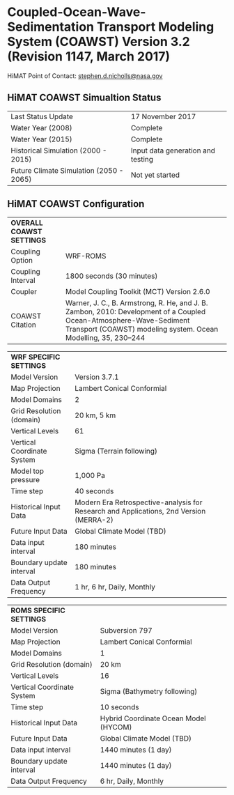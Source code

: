 # Coupled-Ocean-Wave-Sedimentation Transport Modeling System (COAWST) Version 3.2 (Revision 1147, March 2017)

HiMAT Point of Contact: stephen.d.nicholls@nasa.gov

## HiMAT COAWST Simualtion Status 

| | |
|:-----|:-----|
| Last Status Update | 17 November 2017 |
| Water Year (2008) | Complete |
| Water Year (2015) | Complete |
| Historical Simulation (2000 - 2015) | Input data generation and testing |
| Future Climate Simulation (2050 - 2065) | Not yet started |

## HiMAT COAWST Configuration

| | |
|:-----|:-----|
| **OVERALL COAWST SETTINGS** | 
| Coupling Option | WRF-ROMS | 
| Coupling Interval | 1800 seconds (30 minutes) | 
| Coupler | Model Coupling Toolkit (MCT) Version 2.6.0 |
| COAWST Citation | Warner, J. C., B. Armstrong, R. He, and J. B. Zambon, 2010: Development of a Coupled Ocean-Atmosphere-Wave-Sediment Transport (COAWST) modeling system. Ocean Modelling, 35, 230–244 | 

| | |
|:-----|:-----|
| **WRF SPECIFIC SETTINGS** | 
| Model Version | Version 3.7.1 |
| Map Projection | Lambert Conical Conformial | 
| Model Domains | 2 |
| Grid Resolution (domain) | 20 km, 5 km | 
| Vertical Levels | 61 | 
| Vertical Coordinate System | Sigma (Terrain following) |
| Model top pressure | 1,000 Pa |
| Time step | 40 seconds |
| Historical Input Data | Modern Era Retrospective-analysis for Research and Applications, 2nd Version (MERRA-2) | 
| Future Input Data | Global Climate Model (TBD) | 
| Data input interval | 180 minutes |
| Boundary update interval | 180 minutes |
| Data Output Frequency | 1 hr, 6 hr, Daily, Monthly |

| | |
|:-----|:-----|
| **ROMS SPECIFIC SETTINGS** | 
| Model Version | Subversion 797 |
| Map Projection | Lambert Conical Conformial | 
| Model Domains | 1 |
| Grid Resolution (domain) | 20 km | 
| Vertical Levels | 16 | 
| Vertical Coordinate System | Sigma (Bathymetry following) |
| Time step | 10 seconds |
| Historical Input Data | Hybrid Coordinate Ocean Model (HYCOM) |
| Future Input Data | Global Climate Model (TBD) | 
| Data input interval | 1440 minutes (1 day) |
| Boundary update interval | 1440 minutes (1 day)
| Data Output Frequency | 6 hr, Daily, Monthly |




